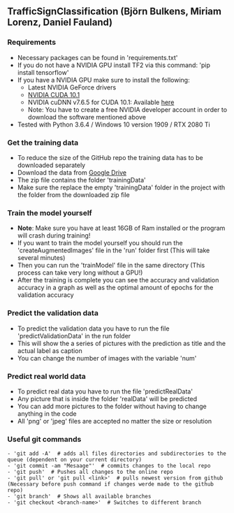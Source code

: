 ## TrafficSignClassification (Björn Bulkens, Miriam Lorenz, Daniel Fauland)
### Requirements
- Necessary packages can be found in 'requirements.txt'
- If you do not have a NVIDIA GPU install TF2 via this command: 'pip install tensorflow'
- If you have a NVIDIA GPU make sure to install the following:
    - Latest NVIDIA GeForce drivers
    - [NVIDIA CUDA 10.1](https://developer.nvidia.com/cuda-10.1-download-archive-base)
    - NVIDIA cuDNN v7.6.5 for CUDA 10.1: Available [here](https://developer.nvidia.com/rdp/cudnn-download)
    - Note: You have to create a free NVIDIA developer account in order to download the software mentioned above
- Tested with Python 3.6.4 / Windows 10 version 1909 / RTX 2080 Ti 

### Get the training data
- To reduce the size of the GitHub repo the training data has to be downloaded separately
- Download the data from [Google Drive](https://drive.google.com/open?id=1B8ZRGXy273lBVUbva_xclOld-7sKPt3q)
- The zip file contains the folder 'trainingData'
- Make sure the replace the empty 'trainingData' folder in the project with the folder from the downloaded zip file


### Train the model yourself
- **Note**: Make sure you have at least 16GB of Ram installed or the program will crash during training!
- If you want to train the model yourself you should run the 'createAugmentedImages' file in the 'run' folder first 
(This will take several minutes)
- Then you can run the 'trainModel' file in the same directory (This process can take very long without a GPU!)
- After the training is complete you can see the accuracy and validation accuracy in a graph as well as the optimal 
amount of epochs for the validation accuracy


### Predict the validation data
- To predict the validation data you have to run the file 'predictValidationData' in the run folder
- This will show the a series of pictures with the prediction as title and the actual label as caption
- You can change the number of images with the variable 'num'


### Predict real world data
- To predict real data you have to run the file 'predictRealData'
- Any picture that is inside the folder 'realData' will be predicted
- You can add more pictures to the folder without having to change anything in the code
- All 'png' or 'jpeg' files are accepted no matter the size or resolution


### Useful git commands
    - 'git add -A'  # adds all files directories and subdirectories to the queue (dependent on your current directory)
    - 'git commit -am "Mesaage"'  # commits changes to the local repo
    - 'git push'  # Pushes all changes to the online repo
    - 'git pull' or 'git pull <link>'  # pulls newest version from github (Necessary before push command if changes werde made to the github repo)
    - 'git branch'  # Shows all available branches
    - 'git checkout <branch-name>'  # Switches to different branch
    
        
        

